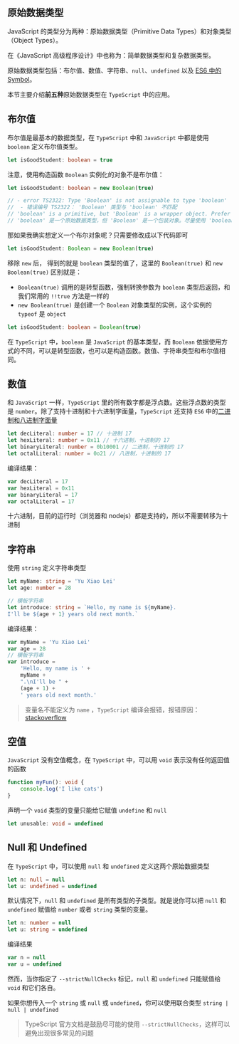 ## 原始数据类型

JavaScript 的类型分为两种：原始数据类型（Primitive Data Types）和对象类型（Object Types）。

在《JavaScript 高级程序设计》中也称为：简单数据类型和复杂数据类型。

原始数据类型包括：布尔值、数值、字符串、`null`、`undefined` 以及 [ES6 中的 Symbol](https://es6.ruanyifeng.com/#docs/symbol)。

本节主要介绍**前五种**原始数据类型在 `TypeScript` 中的应用。

## 布尔值

布尔值是最基本的数据类型，在 `TypeScript` 中和 `JavaScript` 中都是使用 `boolean` 定义布尔值类型。

```typescript
let isGoodStudent: boolean = true
```

注意，使用构造函数 `Boolean` 实例化的对象不是布尔值：

```typescript
let isGoodStudent: boolean = new Boolean(true)

// - error TS2322: Type 'Boolean' is not assignable to type 'boolean'
//  - 错误编号 TS2322： 'Boolean' 类型与 'boolean' 不匹配
// 'boolean' is a primitive, but 'Boolean' is a wrapper object. Prefer using 'boolean' when possible.
// 'boolean' 是一个原始数据类型，但 'Boolean' 是一个包装对象。尽量使用 'boolean'
```

那如果我确实想定义一个布尔对象呢？只需要修改成以下代码即可

```typescript
let isGoodStudent: Boolean = new Boolean(true)
```

移除 `new` 后， 得到的就是 `boolean` 类型的值了，这里的 `Boolean(true)` 和 `new Boolean(true)` 区别就是：

-   `Boolean(true)` 调用的是转型函数，强制转换参数为 `boolean` 类型后返回，和我们常用的 `!!true` 方法是一样的
-   `new Boolean(true)` 是创建一个 `Boolean` 对象类型的实例，这个实例的 `typeof` 是 `object`

```typescript
let isGoodStudent: boolean = Boolean(true)
```

在 `TypeScript` 中，`boolean` 是 `JavaScript` 的基本类型，而 `Boolean` 依据使用方式的不同，可以是转型函数，也可以是构造函数。数值、字符串类型和布尔值相同。

## 数值

和 `JavaScript` 一样，`TypeScript` 里的所有数字都是浮点数。这些浮点数的类型是 `number`。除了支持十进制和十六进制字面量，`TypeScript` 还支持 `ES6` 中的[二进制和八进制字面量](https://es6.ruanyifeng.com/#docs/number)

```typescript
let decLiteral: number = 17 // 十进制 17
let hexLiteral: number = 0x11 // 十六进制，十进制的 17
let binaryLiteral: number = 0b10001 // 二进制，十进制的 17
let octalLiteral: number = 0o21 // 八进制，十进制的 17
```

编译结果：

```javascript
var decLiteral = 17
var hexLiteral = 0x11
var binaryLiteral = 17
var octalLiteral = 17
```

十六进制，目前的运行时（浏览器和 nodejs）都是支持的，所以不需要转移为十进制

## 字符串

使用 `string` 定义字符串类型

```typescript
let myName: string = 'Yu Xiao Lei'
let age: number = 28

// 模板字符串
let introduce: string = `Hello, my name is ${myName}.
I'll be ${age + 1} years old next month.`
```

编译结果：

```javascript
var myName = 'Yu Xiao Lei'
var age = 28
// 模板字符串
var introduce =
    'Hello, my name is ' +
    myName +
    ".\nI'll be " +
    (age + 1) +
    ' years old next month.'
```

> 变量名不能定义为 `name` ，`TypeScript` 编译会报错，报错原因：[stackoverflow](https://stackoverflow.com/questions/43586243/why-is-a-global-name-variable-declared-in-typescript-and-can-i-avoid-using-it)

## 空值

`JavaScript` 没有空值概念，在 `TypeScript` 中，可以用 `void` 表示没有任何返回值的函数

```typescript
function myFun(): void {
    console.log('I like cats')
}
```

声明一个 `void` 类型的变量只能给它赋值 `undefine` 和 `null`

```typescript
let unusable: void = undefined
```

## Null 和 Undefined

在 `TypeScript` 中，可以使用 `null` 和 `undefined` 定义这两个原始数据类型

```typescript
let n: null = null
let u: undefined = undefined
```

默认情况下，`null` 和 `undefined` 是所有类型的子类型。就是说你可以把 `null` 和 `undefined` 赋值给 `number` 或者 `string` 类型的变量。

```typescript
let n: number = null
let u: string = undefined
```

编译结果

```typescript
var n = null
var u = undefined
```

然而，当你指定了 `--strictNullChecks` 标记，`null` 和 `undefined` 只能赋值给 `void` 和它们各自。

如果你想传入一个 `string` 或 `null` 或 `undefined`，你可以使用联合类型 `string | null | undefined`

> TypeScript 官方文档是鼓励尽可能的使用 `--strictNullChecks`，这样可以避免出现很多常见的问题
